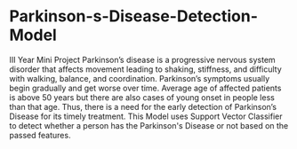# Parkinson-s-Disease-Detection-Model
III Year Mini Project
Parkinson’s disease is a progressive nervous system disorder that affects movement leading to shaking, stiffness, and difficulty with walking, balance, and coordination. Parkinson’s symptoms usually begin gradually and get worse over time.
Average age of affected patients is above 50 years but there are also cases of young onset in people less than that age. 
Thus, there is a need for the early detection of Parkinson’s Disease for its timely treatment.
This Model uses Support Vector Classifier to detect whether a person has the Parkinson's Disease or not based on the passed features.
